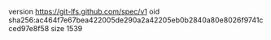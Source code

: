 version https://git-lfs.github.com/spec/v1
oid sha256:ac464f7e67bea422005de290a2a42205eb0b2840a80e8026f9741cced97e8f58
size 1539
